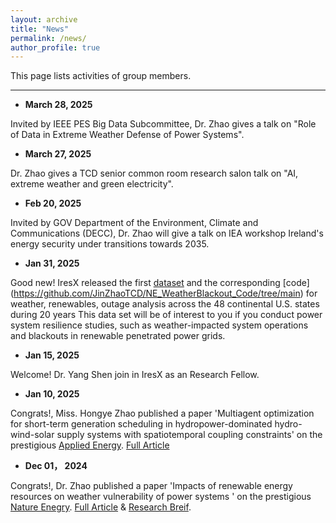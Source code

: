 ```yaml
---
layout: archive
title: "News"
permalink: /news/
author_profile: true
---
```

This page lists activities of group members.

---

* **March 28, 2025**

Invited by IEEE PES Big Data Subcommittee, Dr. Zhao gives a talk on "Role of Data in Extreme Weather Defense of Power Systems".


* **March 27, 2025**

Dr. Zhao gives a TCD senior common room research salon talk on "AI, extreme weather and green electricity".


* **Feb 20, 2025**

Invited by GOV Department of the Environment, Climate and Communications (DECC), Dr. Zhao will give a talk on IEA workshop Ireland's energy security under transitions towards 2035.


* **Jan 31, 2025**

Good new! IresX released the first [dataset](https://figshare.com/articles/dataset/Renewable_energy_Weather_Power_system_blackout_large-scale_outage_/25628700) and the corresponding [code] (https://github.com/JinZhaoTCD/NE_WeatherBlackout_Code/tree/main) for weather, renewables, outage analysis across the 48 continental U.S. states during 20 years
This data set will be of interest to you if you conduct power system resilience studies, such as weather-impacted system operations and blackouts in renewable penetrated power grids.


* **Jan 15, 2025**

Welcome! Dr. Yang Shen join in IresX as an Research Fellow.


* **Jan 10, 2025**

Congrats!, Miss. Hongye Zhao published a paper 'Multiagent optimization for short-term generation scheduling in hydropower-dominated hydro-wind-solar supply systems with spatiotemporal coupling constraints' on the prestigious [Applied Energy](https://www.sciencedirect.com/journal/applied-energy). [Full Article](https://www.sciencedirect.com/science/article/pii/S0306261925000546)


* **Dec 01， 2024**

Congrats!, Dr. Zhao published a paper 'Impacts of renewable energy resources on weather vulnerability of power systems ' on the prestigious [Nature Enegry](https://www.nature.com/nenergy/). [Full Article](https://www.nature.com/articles/s41560-024-01652-1) & [Research Breif](https://www.nature.com/articles/s41560-024-01657-w).

